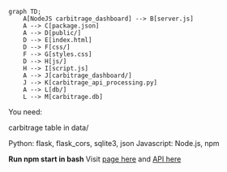 ```mermaid
graph TD;
    A[NodeJS carbitrage_dashboard] --> B[server.js]
    A --> C[package.json]
    A --> D[public/]
    D --> E[index.html]
    D --> F[css/]
    F --> G[styles.css]
    D --> H[js/]
    H --> I[script.js]
    A --> J[carbitrage_dashboard/]
    J --> K[carbitrage_api_processing.py]
    A --> L[db/]
    L --> M[carbitrage.db]
```

You need:

carbitrage table in data/

Python: flask, flask_cors, sqlite3, json
Javascript: Node.js, npm

__Run npm start in bash__ Visit [page here](http://localhost:3000) and [API here](http://localhost:5000/api/unique_car_makes)





